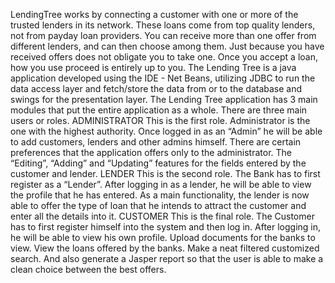 LendingTree works by connecting a customer with one or more of the trusted lenders in its network. These loans come from top quality lenders, not from payday loan providers. You can receive more than one offer from different lenders, and can then choose among them. Just because you have received offers does not obligate you to take one. Once you accept a loan, how you use proceed is entirely up to you.
The Lending Tree is a java application developed using the IDE - Net Beans, utilizing JDBC to run the data access layer and fetch/store the data from or to the database and swings for the presentation layer.
The Lending Tree application has 3 main modules that put the entire application as a whole. There are three main users or roles.
ADMINISTRATOR
This is the first role. Administrator is the one with the highest authority. Once logged in as an “Admin” he will be able to add customers, lenders and other admins himself.
There are certain preferences that the application offers only to the administrator. The “Editing”, “Adding” and “Updating” features for the fields entered by the customer and lender.
LENDER
This is the second role. The Bank has to first register as a “Lender”. After logging in as a lender, he will be able to view the profile that he has entered. As a main functionality, the lender is now able to offer the type of loan that he intends to attract the customer and enter all the details into it.
CUSTOMER
This is the final role. The Customer has to first register himself into the system and then log in. After logging in, he will be able to view his own profile. Upload documents for the banks to view. View the loans offered by the banks. Make a neat filtered customized search. And also generate a Jasper report so that the user is able to make a clean choice between the best offers.
